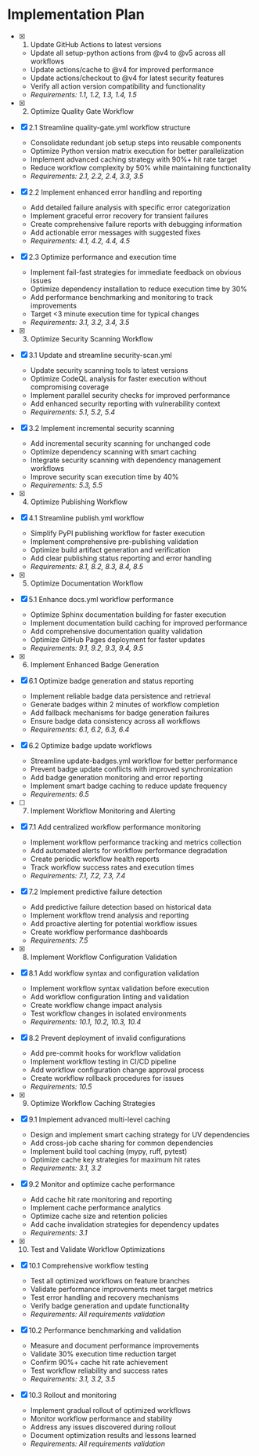 # Implementation Plan

- [x] 1. Update GitHub Actions to latest versions
  - Update all setup-python actions from @v4 to @v5 across all workflows
  - Update actions/cache to @v4 for improved performance
  - Update actions/checkout to @v4 for latest security features
  - Verify all action version compatibility and functionality
  - _Requirements: 1.1, 1.2, 1.3, 1.4, 1.5_

- [x] 2. Optimize Quality Gate Workflow
- [x] 2.1 Streamline quality-gate.yml workflow structure
  - Consolidate redundant job setup steps into reusable components
  - Optimize Python version matrix execution for better parallelization
  - Implement advanced caching strategy with 90%+ hit rate target
  - Reduce workflow complexity by 50% while maintaining functionality
  - _Requirements: 2.1, 2.2, 2.4, 3.3, 3.5_

- [x] 2.2 Implement enhanced error handling and reporting
  - Add detailed failure analysis with specific error categorization
  - Implement graceful error recovery for transient failures
  - Create comprehensive failure reports with debugging information
  - Add actionable error messages with suggested fixes
  - _Requirements: 4.1, 4.2, 4.4, 4.5_

- [x] 2.3 Optimize performance and execution time
  - Implement fail-fast strategies for immediate feedback on obvious issues
  - Optimize dependency installation to reduce execution time by 30%
  - Add performance benchmarking and monitoring to track improvements
  - Target <3 minute execution time for typical changes
  - _Requirements: 3.1, 3.2, 3.4, 3.5_

- [x] 3. Optimize Security Scanning Workflow
- [x] 3.1 Update and streamline security-scan.yml
  - Update security scanning tools to latest versions
  - Optimize CodeQL analysis for faster execution without compromising coverage
  - Implement parallel security checks for improved performance
  - Add enhanced security reporting with vulnerability context
  - _Requirements: 5.1, 5.2, 5.4_

- [x] 3.2 Implement incremental security scanning
  - Add incremental security scanning for unchanged code
  - Optimize dependency scanning with smart caching
  - Integrate security scanning with dependency management workflows
  - Improve security scan execution time by 40%
  - _Requirements: 5.3, 5.5_

- [x] 4. Optimize Publishing Workflow
- [x] 4.1 Streamline publish.yml workflow
  - Simplify PyPI publishing workflow for faster execution
  - Implement comprehensive pre-publishing validation
  - Optimize build artifact generation and verification
  - Add clear publishing status reporting and error handling
  - _Requirements: 8.1, 8.2, 8.3, 8.4, 8.5_

- [x] 5. Optimize Documentation Workflow
- [x] 5.1 Enhance docs.yml workflow performance
  - Optimize Sphinx documentation building for faster execution
  - Implement documentation build caching for improved performance
  - Add comprehensive documentation quality validation
  - Optimize GitHub Pages deployment for faster updates
  - _Requirements: 9.1, 9.2, 9.3, 9.4, 9.5_

- [x] 6. Implement Enhanced Badge Generation
- [x] 6.1 Optimize badge generation and status reporting
  - Implement reliable badge data persistence and retrieval
  - Generate badges within 2 minutes of workflow completion
  - Add fallback mechanisms for badge generation failures
  - Ensure badge data consistency across all workflows
  - _Requirements: 6.1, 6.2, 6.3, 6.4_

- [x] 6.2 Optimize badge update workflows
  - Streamline update-badges.yml workflow for better performance
  - Prevent badge update conflicts with improved synchronization
  - Add badge generation monitoring and error reporting
  - Implement smart badge caching to reduce update frequency
  - _Requirements: 6.5_

- [ ] 7. Implement Workflow Monitoring and Alerting
- [x] 7.1 Add centralized workflow performance monitoring
  - Implement workflow performance tracking and metrics collection
  - Add automated alerts for workflow performance degradation
  - Create periodic workflow health reports
  - Track workflow success rates and execution times
  - _Requirements: 7.1, 7.2, 7.3, 7.4_

- [x] 7.2 Implement predictive failure detection
  - Add predictive failure detection based on historical data
  - Implement workflow trend analysis and reporting
  - Add proactive alerting for potential workflow issues
  - Create workflow performance dashboards
  - _Requirements: 7.5_

- [x] 8. Implement Workflow Configuration Validation
- [x] 8.1 Add workflow syntax and configuration validation
  - Implement workflow syntax validation before execution
  - Add workflow configuration linting and validation
  - Create workflow change impact analysis
  - Test workflow changes in isolated environments
  - _Requirements: 10.1, 10.2, 10.3, 10.4_

- [x] 8.2 Prevent deployment of invalid configurations
  - Add pre-commit hooks for workflow validation
  - Implement workflow testing in CI/CD pipeline
  - Add workflow configuration change approval process
  - Create workflow rollback procedures for issues
  - _Requirements: 10.5_

- [x] 9. Optimize Workflow Caching Strategies
- [x] 9.1 Implement advanced multi-level caching
  - Design and implement smart caching strategy for UV dependencies
  - Add cross-job cache sharing for common dependencies
  - Implement build tool caching (mypy, ruff, pytest)
  - Optimize cache key strategies for maximum hit rates
  - _Requirements: 3.1, 3.2_

- [x] 9.2 Monitor and optimize cache performance
  - Add cache hit rate monitoring and reporting
  - Implement cache performance analytics
  - Optimize cache size and retention policies
  - Add cache invalidation strategies for dependency updates
  - _Requirements: 3.1_

- [x] 10. Test and Validate Workflow Optimizations
- [x] 10.1 Comprehensive workflow testing
  - Test all optimized workflows on feature branches
  - Validate performance improvements meet target metrics
  - Test error handling and recovery mechanisms
  - Verify badge generation and update functionality
  - _Requirements: All requirements validation_

- [x] 10.2 Performance benchmarking and validation
  - Measure and document performance improvements
  - Validate 30% execution time reduction target
  - Confirm 90%+ cache hit rate achievement
  - Test workflow reliability and success rates
  - _Requirements: 3.1, 3.2, 3.5_

- [x] 10.3 Rollout and monitoring
  - Implement gradual rollout of optimized workflows
  - Monitor workflow performance and stability
  - Address any issues discovered during rollout
  - Document optimization results and lessons learned
  - _Requirements: All requirements validation_